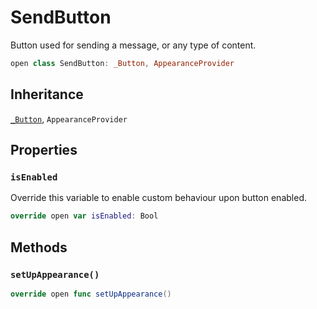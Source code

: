 # SendButton

Button used for sending a message, or any type of content.

``` swift
open class SendButton: _Button, AppearanceProvider 
```

## Inheritance

[`_Button`](/_Button), `AppearanceProvider`

## Properties

### `isEnabled`

Override this variable to enable custom behaviour upon button enabled.

``` swift
override open var isEnabled: Bool 
```

## Methods

### `setUpAppearance()`

``` swift
override open func setUpAppearance() 
```
